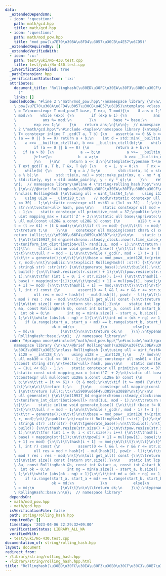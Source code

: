 ```yaml
---
data:
  _extendedDependsOn:
  - icon: ':question:'
    path: math/gcd.hpp
    title: math/gcd.hpp
  - icon: ':question:'
    path: math/mod_pow.hpp
    title: "mod pow(\u7E70\u308A\u8FD4\u3057\u30CB\u4E57\u6CD5)"
  _extendedRequiredBy: []
  _extendedVerifiedWith:
  - icon: ':x:'
    path: test/yuki/No-430.test.cpp
    title: test/yuki/No-430.test.cpp
  _isVerificationFailed: true
  _pathExtension: hpp
  _verificationStatusIcon: ':x:'
  attributes:
    document_title: "Rollinghash(\u30ED\u30FC\u30EA\u30F3\u30B0\u30CF\u30C3\u30B7\u30E5\
      )"
    links: []
  bundledCode: "#line 2 \"math/mod_pow.hpp\"\nnamespace library {\n\n///@brief mod\
    \ pow(\u7E70\u308A\u8FD4\u3057\u30CB\u4E57\u6CD5)\ntemplate <class T, class U\
    \ = T>\nconstexpr T mod_pow(T base, T exp, T mod){\n    U ans = 1;\n    base %=\
    \ mod;\n    while (exp) {\n        if (exp & 1) {\n            ans *= base;\n\
    \            ans %= mod;\n        }\n        base *= base;\n        base %= mod;\n\
    \        exp >>= 1;\n    }\n    return ans;\n}\n\n};  // namespace library\n#line\
    \ 2 \"math/gcd.hpp\"\n#include <tuple>\nnamespace library {\ntemplate <typename\
    \ T> constexpr inline T _gcd(T a, T b) {\n    assert(a >= 0 && b >= 0);\n    if\
    \ (a == 0 || b == 0) return a + b;\n    int d = std::min(__builtin_ctzll(a), __builtin_ctzll(b));\n\
    \    a >>= __builtin_ctzll(a), b >>= __builtin_ctzll(b);\n    while (a != b) {\n\
    \        if (a == 0 || b == 0) {\n            return a + b;\n        }\n     \
    \   if (a > b) {\n            a -= b;\n            a >>= __builtin_ctzll(a);\n\
    \        }else{\n            b -= a;\n            b >>= __builtin_ctzll(b);\n\
    \        }\n    }\n\n    return a << d;\n}\ntemplate<typename T>\nconstexpr inline\
    \ T ext_gcd(T a, T b, T &x, T &y) {\n    x = 1, y = 0;\n    T nx = 0, ny = 1;\n\
    \    while(b) {\n        T q = a / b;\n        std::tie(a, b) = std::make_pair(b,\
    \ a % b);\n        std::tie(x, nx) = std::make_pair(nx, x - nx * q);\n       \
    \ std::tie(y, ny) = std::make_pair(ny, y - ny * q);\n    }\n    return a;\n}\n\
    \n};  // namespace library\n#line 4 \"string/rolling_hash.hpp\"\n\nnamespace library\
    \ {\n\n///@brief Rollinghash(\u30ED\u30FC\u30EA\u30F3\u30B0\u30CF\u30C3\u30B7\u30E5\
    )\nclass RollingHash {\n\tusing ull = uint_fast64_t;\n    using i128 = __int128_t;\n\
    \    using u128 = __uint128_t;\n    // mod\n\tstatic constexpr ull msk30 = (1ul\
    \ << 30) - 1;\n\tstatic constexpr ull msk61 = (1ul << 31) - 1;\n\tconst string\
    \ str;\n\tvector<ull> hash, pow;\n\n    static constexpr ull mod = (1uL << 61)\
    \ - 1;\n    static constexpr ull primitive_root = 37;\npublic:\n\tstatic const\
    \ uint mapping_max = (uint)'Z' + 2;\n\tstatic ull base;\nprivate:\n\tconstexpr\
    \ ull mul(const u128& a,const u128& b) const {\n        u128 t = a * b;\n\n\t\t\
    t = (t >> 61) + (t & mod);\n\n\t\tif (t >= mod) {\n\t\t\tt -= mod;\n\t\t}\n\n\n\
    \t\treturn t;\n    }\n\n    constexpr ull mapping(const char& c) const {\n\t\t\
    return (ull)c;\t//\u5909\u66F4\u3059\u308B?\n\t}\n\n\n    static inline ull generate()\
    \ {\n\t\tmt19937_64 engine(chrono::steady_clock::now().time_since_epoch().count());\n\
    \t\tuniform_int_distribution<ull> rand(1uL, mod - 1);\n\t\treturn rand(engine);\n\
    \t}\t\n    static inline void generate_base() {\n\t\tif (base != 0){\n\t\t\treturn;\n\
    \t\t}\n\t\tull r = mod - 1;\n\n\t\twhile (_gcd(r, mod - 1) != 1 || r <= mapping_max){\n\
    \t\t\tr = generate();\n\t\t}\n\t\tbase = mod_pow<__uint128_t>(primitive_root,\
    \ r, mod);\n\t}\npublic:\n\texplicit RollingHash() :str() {\t}\n\n\texplicit RollingHash(const\
    \ string& str) :str(str) {\n\t\tgenerate_base();\n\t\tbuild();\n\t}\n\n\tvoid\
    \ build() {\n\t\thash.resize(str.size() + 1);\n\t\tpow.resize(str.size() + 1,\
    \ 1);\n\n\t\tfor (int i = 0; i < str.size(); i++) {\n\t\t\thash[i + 1] = mul(hash[i],\
    \ base) + mapping(str[i]);\n\t\t\tpow[i + 1] = mul(pow[i], base);\n\t\t\tif (hash[i\
    \ + 1] >= mod) {\n\t\t\t\thash[i + 1] -= mod;\n\t\t\t}\n\t\t}\n\t}\n\tull range(int\
    \ l, int r) const {\n        assert(0 <= l && l <= r && r <= str.size());\n\n\
    \        ull res = mod + hash[r] - mul(hash[l], pow[r - l]);\n\t\treturn res <\
    \ mod ? res : res - mod;\n\t}\n\tull get_all() const {\n\t\treturn hash.back();\n\
    \t}\n\tint size() const {return str.size();}\n\n    static int lcp(const RollingHash\
    \ &a, const RollingHash &b, const int &start_a, const int &start_b) {\n      \
    \  int ok = 0;\n        int ng = min(a.size() - start_a, b.size() - start_b) +\
    \ 1;\n\t\twhile (abs(ok - ng) > 1){\n\t\t\tint md = (ok + ng) >> 1;\n        \
    \    if (a.range(start_a, start_a + md) == b.range(start_b, start_b + md)){\n\
    \                ok = md;\n            }\n            else{\n                ng\
    \ = md;\n            }\n\t\t}\n\n\t\treturn ok;\n    }\n};\ntypename RollingHash::ull\
    \ RollingHash::base;\n\n};  // namespace library\n"
  code: "#pragma once\n#include\"math/mod_pow.hpp\"\n#include\"math/gcd.hpp\"\n\n\
    namespace library {\n\n///@brief Rollinghash(\u30ED\u30FC\u30EA\u30F3\u30B0\u30CF\
    \u30C3\u30B7\u30E5)\nclass RollingHash {\n\tusing ull = uint_fast64_t;\n    using\
    \ i128 = __int128_t;\n    using u128 = __uint128_t;\n    // mod\n\tstatic constexpr\
    \ ull msk30 = (1ul << 30) - 1;\n\tstatic constexpr ull msk61 = (1ul << 31) - 1;\n\
    \tconst string str;\n\tvector<ull> hash, pow;\n\n    static constexpr ull mod\
    \ = (1uL << 61) - 1;\n    static constexpr ull primitive_root = 37;\npublic:\n\
    \tstatic const uint mapping_max = (uint)'Z' + 2;\n\tstatic ull base;\nprivate:\n\
    \tconstexpr ull mul(const u128& a,const u128& b) const {\n        u128 t = a *\
    \ b;\n\n\t\tt = (t >> 61) + (t & mod);\n\n\t\tif (t >= mod) {\n\t\t\tt -= mod;\n\
    \t\t}\n\n\n\t\treturn t;\n    }\n\n    constexpr ull mapping(const char& c) const\
    \ {\n\t\treturn (ull)c;\t//\u5909\u66F4\u3059\u308B?\n\t}\n\n\n    static inline\
    \ ull generate() {\n\t\tmt19937_64 engine(chrono::steady_clock::now().time_since_epoch().count());\n\
    \t\tuniform_int_distribution<ull> rand(1uL, mod - 1);\n\t\treturn rand(engine);\n\
    \t}\t\n    static inline void generate_base() {\n\t\tif (base != 0){\n\t\t\treturn;\n\
    \t\t}\n\t\tull r = mod - 1;\n\n\t\twhile (_gcd(r, mod - 1) != 1 || r <= mapping_max){\n\
    \t\t\tr = generate();\n\t\t}\n\t\tbase = mod_pow<__uint128_t>(primitive_root,\
    \ r, mod);\n\t}\npublic:\n\texplicit RollingHash() :str() {\t}\n\n\texplicit RollingHash(const\
    \ string& str) :str(str) {\n\t\tgenerate_base();\n\t\tbuild();\n\t}\n\n\tvoid\
    \ build() {\n\t\thash.resize(str.size() + 1);\n\t\tpow.resize(str.size() + 1,\
    \ 1);\n\n\t\tfor (int i = 0; i < str.size(); i++) {\n\t\t\thash[i + 1] = mul(hash[i],\
    \ base) + mapping(str[i]);\n\t\t\tpow[i + 1] = mul(pow[i], base);\n\t\t\tif (hash[i\
    \ + 1] >= mod) {\n\t\t\t\thash[i + 1] -= mod;\n\t\t\t}\n\t\t}\n\t}\n\tull range(int\
    \ l, int r) const {\n        assert(0 <= l && l <= r && r <= str.size());\n\n\
    \        ull res = mod + hash[r] - mul(hash[l], pow[r - l]);\n\t\treturn res <\
    \ mod ? res : res - mod;\n\t}\n\tull get_all() const {\n\t\treturn hash.back();\n\
    \t}\n\tint size() const {return str.size();}\n\n    static int lcp(const RollingHash\
    \ &a, const RollingHash &b, const int &start_a, const int &start_b) {\n      \
    \  int ok = 0;\n        int ng = min(a.size() - start_a, b.size() - start_b) +\
    \ 1;\n\t\twhile (abs(ok - ng) > 1){\n\t\t\tint md = (ok + ng) >> 1;\n        \
    \    if (a.range(start_a, start_a + md) == b.range(start_b, start_b + md)){\n\
    \                ok = md;\n            }\n            else{\n                ng\
    \ = md;\n            }\n\t\t}\n\n\t\treturn ok;\n    }\n};\ntypename RollingHash::ull\
    \ RollingHash::base;\n\n};  // namespace library"
  dependsOn:
  - math/mod_pow.hpp
  - math/gcd.hpp
  isVerificationFile: false
  path: string/rolling_hash.hpp
  requiredBy: []
  timestamp: '2023-04-06 22:29:32+09:00'
  verificationStatus: LIBRARY_ALL_WA
  verifiedWith:
  - test/yuki/No-430.test.cpp
documentation_of: string/rolling_hash.hpp
layout: document
redirect_from:
- /library/string/rolling_hash.hpp
- /library/string/rolling_hash.hpp.html
title: "Rollinghash(\u30ED\u30FC\u30EA\u30F3\u30B0\u30CF\u30C3\u30B7\u30E5)"
---
```


